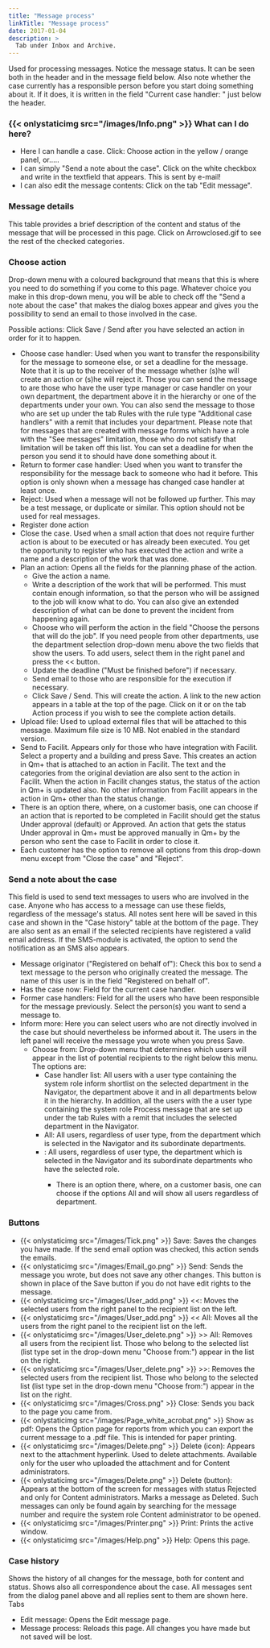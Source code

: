 ```yaml
---
title: "Message process"
linkTitle: "Message process"
date: 2017-01-04
description: >
  Tab under Inbox and Archive.
---
```

Used for processing messages. Notice the message status. It can be seen both in the header and in the message field below. Also note whether the case currently has a responsible person before you start doing something about it. If it does, it is written in the field "Current case handler: <user name>" just below the header.

### {{< onlystaticimg src="/images/Info.png" >}} What can I do here?

- Here I can handle a case. Click: Choose action in the yellow / orange panel, or.....
- I can simply "Send a note about the case". Click on the white checkbox and write in the textfield that appears. This is sent by e-mail!
- I can also edit the message contents: Click on the tab "Edit message".

### Message details

This table provides a brief description of the content and status of the message that will be processed in this page. Click on Arrowclosed.gif to see the rest of the checked categories.

### Choose action

Drop-down menu with a coloured background that means that this is where you need to do something if you come to this page. Whatever choice you make in this drop-down menu, you will be able to check off the "Send a note about the case" that makes the dialog boxes appear and gives you the possibility to send an email to those involved in the case.

Possible actions: Click Save / Send after you have selected an action in order for it to happen.

- Choose case handler: Used when you want to transfer the responsibility for the message to someone else, or set a deadline for the message. Note that it is up to the receiver of the message whether (s)he will create an action or (s)he will reject it. Those you can send the message to are those who have the user type manager or case handler on your own department, the department above it in the hierarchy or one of the departments under your own. You can also send the message to those who are set up under the tab Rules with the rule type "Additional case handlers" with a remit that includes your department. Please note that for messages that are created with message forms which have a role with the "See messages" limitation, those who do not satisfy that limitation will be taken off this list. You can set a deadline for when the person you send it to should have done something about it.
- Return to former case handler: Used when you want to transfer the responsibility for the message back to someone who had it before. This option is only shown when a message has changed case handler at least once.
- Reject: Used when a message will not be followed up further. This may be a test message, or duplicate or similar. This option should not be used for real messages.
- Register done action
- Close the case. Used when a small action that does not require further action is about to be executed or has already been executed. You get the opportunity to register who has executed the action and write a name and a description of the work that was done.
- Plan an action: Opens all the fields for the planning phase of the action.
  - Give the action a name.
  - Write a description of the work that will be performed. This must contain enough information, so that the person who will be assigned to the job will know what to do. You can also give an extended description of what can be done to prevent the incident from happening again.
  - Choose who will perform the action in the field "Choose the persons that will do the job". If you need people from other departments, use the department selection drop-down menu above the two fields that show the users. To add users, select them in the right panel and press the << button.
  - Update the deadline ("Must be finished before") if necessary.
  - Send email to those who are responsible for the execution if necessary.
  - Click Save / Send. This will create the action. A link to the new action appears in a table at the top of the page. Click on it or on the tab Action process if you wish to see the complete action details.
- Upload file: Used to upload external files that will be attached to this message. Maximum file size is 10 MB. Not enabled in the standard version.
- Send to Facilit. Appears only for those who have integration with Facilit. Select a property and a building and press Save. This creates an action in Qm+ that is attached to an action in Facilit. The text and the categories from the original deviation are also sent to the action in Facilit. When the action in Facilit changes status, the status of the action in Qm+ is updated also. No other information from Facilit appears in the action in Qm+ other than the status change.
- There is an option there, where, on a customer basis, one can choose if an action that is reported to be completed in Facilit should get the status Under approval (default) or Approved. An action that gets the status Under approval in Qm+ must be approved manually in Qm+ by the person who sent the case to Facilit in order to close it.
- Each customer has the option to remove all options from this drop-down menu except from "Close the case" and "Reject".

### Send a note about the case

This field is used to send text messages to users who are involved in the case. Anyone who has access to a message can use these fields, regardless of the message's status. All notes sent here will be saved in this case and shown in the "Case history" table at the bottom of the page. They are also sent as an email if the selected recipients have registered a valid email address. If the SMS-module is activated, the option to send the notification as an SMS also appears.

- Message originator ("Registered on behalf of"): Check this box to send a text message to the person who originally created the message. The name of this user is in the field "Registered on behalf of".
- Has the case now: Field for the current case handler.
- Former case handlers: Field for all the users who have been responsible for the message previously. Select the person(s) you want to send a message to.
- Inform more: Here you can select users who are not directly involved in the case but should nevertheless be informed about it. The users in the left panel will receive the message you wrote when you press Save.
  - Choose from: Drop-down menu that determines which users will appear in the list of potential recipients to the right below this menu. The options are:
    - Case handler list: All users with a user type containing the system role inform shortlist on the selected department in the Navigator, the department above it and in all departments below it in the hierarchy. In addition, all the users with the a user type containing the system role Process message that are set up under the tab Rules with a remit that includes the selected department in the Navigator.
    - All: All users, regardless of user type, from the department which is selected in the Navigator and its subordinate departments.
    - <Role name>: All users, regardless of user type, the department which is selected in the Navigator and its subordinate departments who have the selected role.
      - There is an option there, where, on a customer basis, one can choose if the options All and <Role name> will show all users regardless of department.

### Buttons

- {{< onlystaticimg src="/images/Tick.png" >}} Save: Saves the changes you have made. If the send email option was checked, this action sends the emails.
- {{< onlystaticimg src="/images/Email_go.png" >}} Send: Sends the message you wrote, but does not save any other changes. This button is shown in place of the Save button if you do not have edit rights to the message.
- {{< onlystaticimg src="/images/User_add.png" >}} <<: Moves the selected users from the right panel to the recipient list on the left.
- {{< onlystaticimg src="/images/User_add.png" >}} << All: Moves all the users from the right panel to the recipient list on the left.
- {{< onlystaticimg src="/images/User_delete.png" >}} >> All: Removes all users from the recipient list. Those who belong to the selected list (list type set in the drop-down menu "Choose from:") appear in the list on the right.
- {{< onlystaticimg src="/images/User_delete.png" >}} >>: Removes the selected users from the recipient list. Those who belong to the selected list (list type set in the drop-down menu "Choose from:") appear in the list on the right.
- {{< onlystaticimg src="/images/Cross.png" >}} Close: Sends you back to the page you came from.
- {{< onlystaticimg src="/images/Page_white_acrobat.png" >}} Show as pdf: Opens the Option page for reports from which you can export the current message to a .pdf file. This is intended for paper printing.
- {{< onlystaticimg src="/images/Delete.png" >}} Delete (icon): Appears next to the attachment hyperlink. Used to delete attachments. Available only for the user who uploaded the attachment and for Content administrators.
- {{< onlystaticimg src="/images/Delete.png" >}} Delete (button): Appears at the bottom of the screen for messages with status Rejected and only for Content administrators. Marks a message as Deleted. Such messages can only be found again by searching for the message number and require the system role Content administrator to be opened.
- {{< onlystaticimg src="/images/Printer.png" >}} Print: Prints the active window.
- {{< onlystaticimg src="/images/Help.png" >}} Help: Opens this page.

### Case history

Shows the history of all changes for the message, both for content and status. Shows also all correspondence about the case. All messages sent from the dialog panel above and all replies sent to them are shown here.
Tabs

- Edit message: Opens the Edit message page.
- Message process: Reloads this page. All changes you have made but not saved will be lost.
